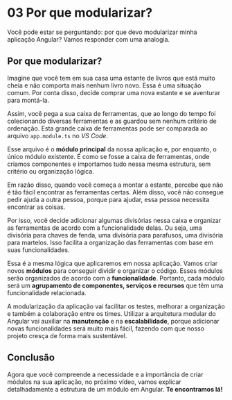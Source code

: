 # 03 Por que modularizar?

Você pode estar se perguntando: por que devo modularizar minha aplicação Angular? Vamos responder com uma analogia.

## Por que modularizar?

Imagine que você tem em sua casa uma estante de livros que está muito cheia e não comporta mais nenhum livro novo. Essa é uma situação comum. Por conta disso, decide comprar uma nova estante e se aventurar para montá-la.

Assim, você pega a sua caixa de ferramentas, que ao longo do tempo foi colecionando diversas ferramentas e as guardou sem nenhum critério de ordenação. Esta grande caixa de ferramentas pode ser comparada ao arquivo `app.module.ts` no _VS Code_.

Esse arquivo é o **módulo principal** da nossa aplicação e, por enquanto, o único módulo existente. É como se fosse a caixa de ferramentas, onde criamos componentes e importamos tudo nessa mesma estrutura, sem critério ou organização lógica.

Em razão disso, quando você começa a montar a estante, percebe que não é tão fácil encontrar as ferramentas certas. Além disso, você não consegue pedir ajuda a outra pessoa, porque para ajudar, essa pessoa necessita encontrar as coisas.

Por isso, você decide adicionar algumas divisórias nessa caixa e organizar as ferramentas de acordo com a funcionalidade delas. Ou seja, uma divisória para chaves de fenda, uma divisória para parafusos, uma divisória para martelos. Isso facilita a organização das ferramentas com base em suas funcionalidades.

Essa é a mesma lógica que aplicaremos em nossa aplicação. Vamos criar novos **módulos** para conseguir dividir e organizar o código. Esses módulos serão organizados de acordo com a **funcionalidade**. Portanto, cada módulo será um **agrupamento de componentes, serviços e recursos** que têm uma funcionalidade relacionada.

A modularização da aplicação vai facilitar os testes, melhorar a organização e também a colaboração entre os times. Utilizar a arquitetura modular do Angular vai auxiliar na **manutenção** e na **escalabilidade**, porque adicionar novas funcionalidades será muito mais fácil, fazendo com que nosso projeto cresça de forma mais sustentável.

## Conclusão

Agora que você compreende a necessidade e a importância de criar módulos na sua aplicação, no próximo vídeo, vamos explicar detalhadamente a estrutura de um módulo em Angular. **Te encontramos lá!**